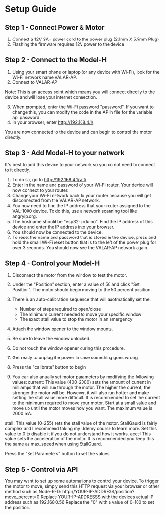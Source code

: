# Setup Guide

## Step 1 - Connect Power & Motor
1. Connect a 12V 3A+ power cord to the power plug (2.1mm X 5.5mm Plug)
2. Flashing the firmware requires 12V power to the device

## Step 2 - Connect to the Model-H
1. Using your smart phone or laptop (or any device with Wi-Fi), look for the Wi-Fi network name VALAR-AP.
2. Connect to VALAR-AP

Note: This is an access point which means you will connect directly to the device and will lose your internet connection.

3. When prompted, enter the Wi-Fi password "password". If you want to change this, you can modify the code in the API.h file for the variable ap_password.
4. In your browser, enter http://192.168.4.1/

You are now connected to the device and can begin to control the motor directly.

## Step 3 - Add Model-H to your network
It's best to add this device to your network so you do not need to connect to it directly.
1. To do so, go to http://192.168.4.1/wifi
2. Enter in the name and password of your Wi-Fi router. Your device will now connect to your router.
3. Change your Wi-Fi network back to your router because you will get disconnected from the VALAR-AP network.
4. You now need to find the IP address that your router assigned to the VAL-1000 device. To do this, use a network scanning tool like angryip.org.
5. The hostname should be "esp32-arduino". Find the IP address of this device and enter the IP address into your browser.
6. You should now be connected to the device.
7. To reset the name and password that is stored in the device, press and hold the small Wi-Fi reset button that is to the left of the power plug for over 3 seconds. You should now see the VALAR-AP network again.

## Step 4 - Control your Model-H
1. Disconnect the motor from the window to test the motor. 
2. Under the "Position" section, enter a value of 50 and click "Set Position". The motor should begin moving to the 50 percent position.
3. There is an auto-calibration sequence that will auotmatically set the:
    * Number of steps required to open/close
    * The minimum current needed to move your specific window
    * The exact stall value to stop the motor in an emergency
4. Attach the window opener to the window mounts.
5. Be sure to leave the window unlocked.
6. Do not touch the window opener during this procedure.
7. Get ready to unplug the power in case something goes wrong.
8. Press the "calibrate" button to begin

9. You can also anually set motor parameters by modifying the following values:
current:
This value (400-2000) sets the amount of current in milliamps that will run through the motor. The higher the current, the stronger the motor will be. However, it will also run hotter and make setting the stall value more difficult. It is recommended to set the current to the minimum required to move your motor. Start at a small value and move up until the motor moves how you want. The maximum value is 2000 mA.

stall:
This value (0-255) sets the stall value of the motor. StallGaurd is fairly complex and I recommend taking my Udemy course to learn more. Set this value to 0 to disable it if you do not understand how it works.
accel
This value sets the acceleration of the motor. It is recommended you keep this the same as max_speed when using StallGuard.

Press the "Set Parameters" button to set the values.

## Step 5 - Control via API
You may want to set up some automations to control your device. To trigger the motor to move, simply send this HTTP request via your browser or other method such as Node-RED:
http://YOUR-IP-ADDRESS/position?move_percent=0
Replace YOUR-IP-ADDRESSS with the devices actual IP address such as 192.168.0.56
Replace the "0" with a value of 0-100 to set the position.
